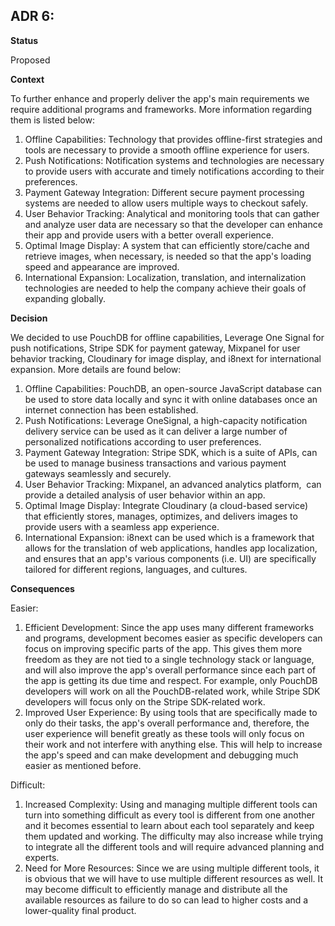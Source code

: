 ## **ADR 6:**

**Status**

Proposed

**Context**

To further enhance and properly deliver the app's main requirements we require additional programs and frameworks. More information regarding them is listed below:

1. Offline Capabilities: Technology that provides offline-first strategies and tools are necessary to provide a smooth offline experience for users.  
2. Push Notifications: Notification systems and technologies are necessary to provide users with accurate and timely notifications according to their preferences. 
3. Payment Gateway Integration: Different secure payment processing systems are needed to allow users multiple ways to checkout safely. 
4. User Behavior Tracking: Analytical and monitoring tools that can gather and analyze user data are necessary so that the developer can enhance their app and provide users with a better overall experience.
5. Optimal Image Display: A system that can efficiently store/cache and retrieve images, when necessary, is needed so that the app's loading speed and appearance are improved.
6. International Expansion: Localization, translation, and internalization technologies are needed to help the company achieve their goals of expanding globally.  

**Decision**

We decided to use PouchDB for offline capabilities, Leverage One Signal for push notifications, Stripe SDK for payment gateway, Mixpanel for user behavior tracking, Cloudinary for image display, and i8next for international expansion. More details are found below: 

1. Offline Capabilities: PouchDB, an open-source JavaScript database can be used to store data locally and sync it with online databases once an internet connection has been established. 
2. Push Notifications: Leverage OneSignal, a high-capacity notification delivery service can be used as it can deliver a large number of personalized notifications according to user preferences.
3. Payment Gateway Integration: Stripe SDK, which is a suite of APIs, can be used to manage business transactions and various payment gateways seamlessly and securely.  
4. User Behavior Tracking: Mixpanel, an advanced analytics platform,  can provide a detailed analysis of user behavior within an app.  
5. Optimal Image Display: Integrate Cloudinary (a cloud-based service) that efficiently stores, manages, optimizes, and delivers images to provide users with a seamless app experience. 
6. International Expansion: i8next can be used which is a framework that allows for the translation of web applications, handles app localization, and ensures that an app's various components (i.e. UI) are specifically tailored for different regions, languages, and cultures. 

**Consequences**

 Easier: 
1. Efficient Development: Since the app uses many different frameworks and programs, development becomes easier as specific developers can focus on improving specific parts of the app. This gives them more freedom as they are not tied to a single technology stack or language, and will also improve the app's overall performance since each part of the app is getting its due time and respect. For example, only PouchDB developers will work on all the PouchDB-related work, while Stripe SDK developers will focus only on the Stripe SDK-related work.
2. Improved User Experience: By using tools that are specifically made to only do their tasks, the app's overall performance and, therefore, the user experience will benefit greatly as these tools will only focus on their work and not interfere with anything else. This will help to increase the app's speed and can make development and debugging much easier as mentioned before. 
 
 Difficult: 
1. Increased Complexity: Using and managing multiple different tools can turn into something difficult as every tool is different from one another and it becomes essential to learn about each tool separately and keep them updated and working. The difficulty may also increase while trying to integrate all the different tools and will require advanced planning and experts.
2. Need for More Resources: Since we are using multiple different tools, it is obvious that we will have to use multiple different resources as well. It may become difficult to efficiently manage and distribute all the available resources as failure to do so can lead to higher costs and a lower-quality final product.  
